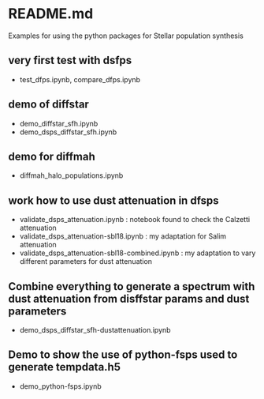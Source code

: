 # README.md

Examples for using the python packages for Stellar population synthesis


## very first test with dsfps

- test_dfps.ipynb, compare_dfps.ipynb


## demo of diffstar
- demo_diffstar_sfh.ipynb
- demo_dsps_diffstar_sfh.ipynb

## demo for diffmah
- diffmah_halo_populations.ipynb


## work how to use dust attenuation in dfsps

- validate_dsps_attenuation.ipynb : notebook found to check the Calzetti attenuation
- validate_dsps_attenuation-sbl18.ipynb : my adaptation for Salim attenuation
- validate_dsps_attenuation-sbl18-combined.ipynb : my adaptation to vary different parameters for dust attenuation


## Combine everything to generate a spectrum with dust attenuation from disffstar params and dust parameters
- demo_dsps_diffstar_sfh-dustattenuation.ipynb



## Demo to show the use of python-fsps used to generate tempdata.h5
- demo_python-fsps.ipynb